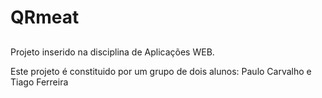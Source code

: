 # QRmeat
##
Projeto inserido na disciplina de Aplicações WEB.

Este projeto é constituido por um grupo de dois alunos: Paulo Carvalho e Tiago Ferreira
